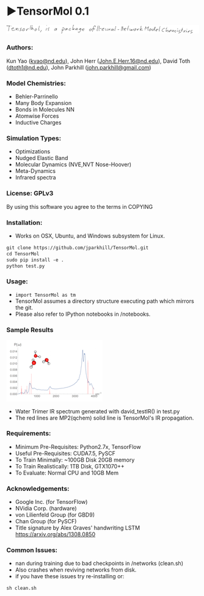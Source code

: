 # &#9658;TensorMol 0.1
![](title.png)

### Authors:
 Kun Yao (kyao@nd.edu), John Herr (John.E.Herr.16@nd.edu),
 David Toth (dtoth1@nd.edu), John Parkhill (john.parkhill@gmail.com)

### Model Chemistries:
 - Behler-Parrinello
 - Many Body Expansion
 - Bonds in Molecules NN
 - Atomwise Forces
 - Inductive Charges

### Simulation Types:
 - Optimizations
 - Nudged Elastic Band
 - Molecular Dynamics (NVE,NVT Nose-Hoover)
 - Meta-Dynamics
 - Infrared spectra

### License: GPLv3
By using this software you agree to the terms in COPYING

### Installation:
 - Works on OSX, Ubuntu, and Windows subsystem for Linux.
```
git clone https://github.com/jparkhill/TensorMol.git
cd TensorMol
sudo pip install -e .
python test.py
```

### Usage:
 - ```import TensorMol as tm```
 - TensorMol assumes a directory structure executing path which mirrors the git.
 - Please also refer to IPython notebooks in /notebooks.

### Sample Results
![](water.png)

- Water Trimer IR spectrum generated with david_testIR() in test.py
- The red lines are MP2(qchem) solid line is TensorMol's IR propagation.

### Requirements:
- Minimum Pre-Requisites: Python2.7x, TensorFlow
- Useful Pre-Requisites: CUDA7.5, PySCF
- To Train Minimally: ~100GB Disk 20GB memory
- To Train Realistically: 1TB Disk, GTX1070++
- To Evaluate: Normal CPU and 10GB Mem

### Acknowledgements:
 - Google Inc. (for TensorFlow)
 - NVidia Corp. (hardware)
 - von Lilienfeld Group (for GBD9)
 - Chan Group (for PySCF)
 - Title signature by Alex Graves' handwriting LSTM https://arxiv.org/abs/1308.0850

### Common Issues:
- nan during training due to bad checkpoints in /networks (clean.sh)
- Also crashes when reviving networks from disk.
- if you have these issues try re-installing or:

```
sh clean.sh
```
